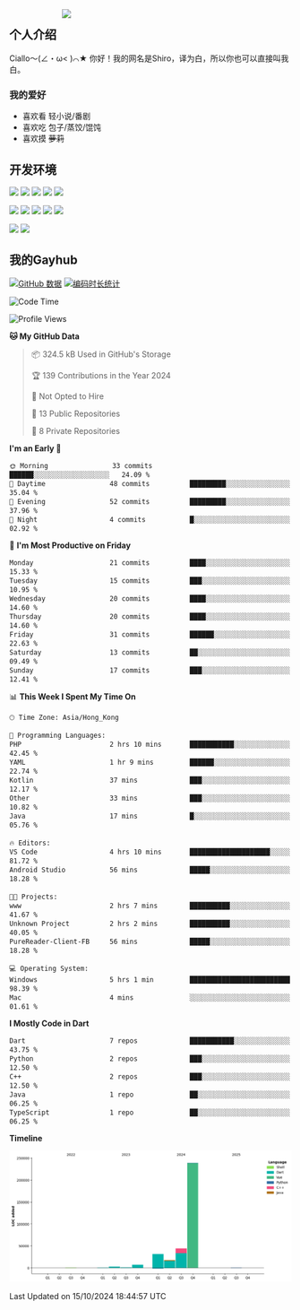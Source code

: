 <img align='right' src='https://img2.moeblog.vip/images/eCva.png' width='410px'>

## 个人介绍
Ciallo～(∠・ω< )⌒★ 你好！我的网名是Shiro，译为白，所以你也可以直接叫我白。

### 我的爱好

* 喜欢看 轻小说/番剧
* 喜欢吃 包子/蒸饺/馄饨
* 喜欢摸 ~~萝莉~~

## 开发环境
[![](https://img.shields.io/badge/Windows-11-blue?style=flat-square&logo=windows&logoColor=white)](https://www.microsoft.com/windows/get-windows-11)
[![](https://img.shields.io/badge/Macos-Sonoma-black?style=flat-square&logo=apple&logoColor=white)](https://www.apple.com/hk/en/macos/sonoma/)
[![](https://img.shields.io/badge/Debian-12-d0024d?style=flat-square&logo=debian&logoColor=white)](https://www.debian.org/)
[![](https://img.shields.io/badge/AlmaLinux-9-0f4266?style=flat-square&logo=almalinux&logoColor=white)](https://almalinux.org/)
[![](https://img.shields.io/badge/Windows%20Server-2012-blue?style=flat-square&logo=windows&logoColor=white)](https://www.microsoft.com/windows-server)

[![](https://img.shields.io/badge/Vivobook-PRO_16-f45a00?style=flat-square&logo=RepublicofGamers&logoColor=white)](https://www.asus.com.cn/laptops/for-creators/vivobook/vivobook-pro-16-oled-k6602/)
[![](https://img.shields.io/badge/Mac_Studio-M1_Max-black?style=flat-square&logo=apple&logoColor=white)](https://www.apple.com/hk/en/mac-studio/)
[![](https://img.shields.io/badge/Mi-MIX4-f45a00?style=flat-square&logo=xiaomi&logoColor=white)](https://www.mi.com/)
[![](https://img.shields.io/badge/SONY-WF1000XM4-f3c74a?style=flat-square)](https://www.sony.com.hk/zh/headphones/products/wf-1000xm4)
[![](https://img.shields.io/badge/Yubikey-5_NFC-9bc930?style=flat-square&logo=yubico&logoColor=9bc930)](https://www.yubico.com/hk/product/yubikey-5-nfc/)

[![](https://img.shields.io/badge/IDE-Visual_Studio_Code-blue?style=flat-square&logo=visual-studio-code&logoColor=white)](https://code.visualstudio.com/)
[![](https://img.shields.io/badge/IDE-JetBrains-black?style=flat-square&logo=jetbrains&logoColor=white)](https://code.visualstudio.com/)
## 我的Gayhub
[![GitHub 数据](https://github-readme-stats.vercel.app/api?username=verymoe)]()
[![编码时长统计](https://github-readme-stats.vercel.app/api/wakatime?username=shiro)]()

<!--START_SECTION:waka-->
![Code Time](http://img.shields.io/badge/Code%20Time-386%20hrs%2010%20mins-blue)

![Profile Views](http://img.shields.io/badge/Profile%20Views-1-blue)

**🐱 My GitHub Data** 

> 📦 324.5 kB Used in GitHub's Storage 
 > 
> 🏆 139 Contributions in the Year 2024
 > 
> 🚫 Not Opted to Hire
 > 
> 📜 13 Public Repositories 
 > 
> 🔑 8 Private Repositories 
 > 
**I'm an Early 🐤** 

```text
🌞 Morning                33 commits          ██████░░░░░░░░░░░░░░░░░░░   24.09 % 
🌆 Daytime                48 commits          █████████░░░░░░░░░░░░░░░░   35.04 % 
🌃 Evening                52 commits          █████████░░░░░░░░░░░░░░░░   37.96 % 
🌙 Night                  4 commits           █░░░░░░░░░░░░░░░░░░░░░░░░   02.92 % 
```
📅 **I'm Most Productive on Friday** 

```text
Monday                   21 commits          ████░░░░░░░░░░░░░░░░░░░░░   15.33 % 
Tuesday                  15 commits          ███░░░░░░░░░░░░░░░░░░░░░░   10.95 % 
Wednesday                20 commits          ████░░░░░░░░░░░░░░░░░░░░░   14.60 % 
Thursday                 20 commits          ████░░░░░░░░░░░░░░░░░░░░░   14.60 % 
Friday                   31 commits          ██████░░░░░░░░░░░░░░░░░░░   22.63 % 
Saturday                 13 commits          ██░░░░░░░░░░░░░░░░░░░░░░░   09.49 % 
Sunday                   17 commits          ███░░░░░░░░░░░░░░░░░░░░░░   12.41 % 
```


📊 **This Week I Spent My Time On** 

```text
🕑︎ Time Zone: Asia/Hong_Kong

💬 Programming Languages: 
PHP                      2 hrs 10 mins       ███████████░░░░░░░░░░░░░░   42.45 % 
YAML                     1 hr 9 mins         ██████░░░░░░░░░░░░░░░░░░░   22.74 % 
Kotlin                   37 mins             ███░░░░░░░░░░░░░░░░░░░░░░   12.17 % 
Other                    33 mins             ███░░░░░░░░░░░░░░░░░░░░░░   10.82 % 
Java                     17 mins             █░░░░░░░░░░░░░░░░░░░░░░░░   05.76 % 

🔥 Editors: 
VS Code                  4 hrs 10 mins       ████████████████████░░░░░   81.72 % 
Android Studio           56 mins             █████░░░░░░░░░░░░░░░░░░░░   18.28 % 

🐱‍💻 Projects: 
www                      2 hrs 7 mins        ██████████░░░░░░░░░░░░░░░   41.67 % 
Unknown Project          2 hrs 2 mins        ██████████░░░░░░░░░░░░░░░   40.05 % 
PureReader-Client-FB     56 mins             █████░░░░░░░░░░░░░░░░░░░░   18.28 % 

💻 Operating System: 
Windows                  5 hrs 1 min         █████████████████████████   98.39 % 
Mac                      4 mins              ░░░░░░░░░░░░░░░░░░░░░░░░░   01.61 % 
```

**I Mostly Code in Dart** 

```text
Dart                     7 repos             ███████████░░░░░░░░░░░░░░   43.75 % 
Python                   2 repos             ███░░░░░░░░░░░░░░░░░░░░░░   12.50 % 
C++                      2 repos             ███░░░░░░░░░░░░░░░░░░░░░░   12.50 % 
Java                     1 repo              ██░░░░░░░░░░░░░░░░░░░░░░░   06.25 % 
TypeScript               1 repo              ██░░░░░░░░░░░░░░░░░░░░░░░   06.25 % 
```



**Timeline**

![Lines of Code chart](https://raw.githubusercontent.com/verymoe/verymoe/main/assets/bar_graph.png)


 Last Updated on 15/10/2024 18:44:57 UTC
<!--END_SECTION:waka-->
